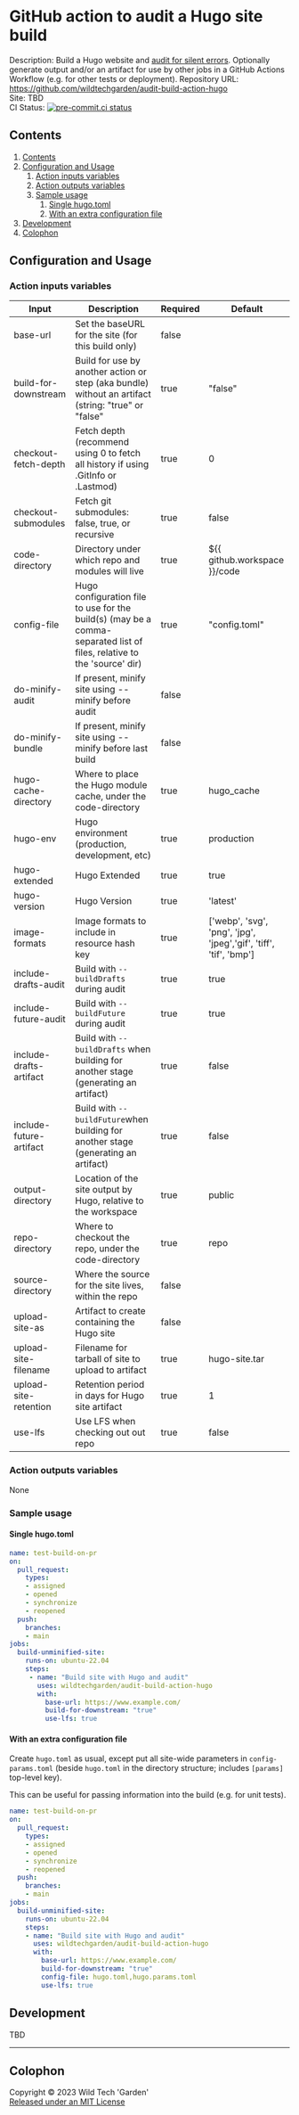 # GitHub action to audit a Hugo site build

Description: Build a Hugo website and [audit for silent
  errors](https://discourse.gohugo.io/t/audit-your-published-site-for-problems/35184/8).
  Optionally generate output and/or an artifact for use by other jobs in a
  GitHub Actions Workflow (e.g. for other tests or deployment).
Repository URL: <https://github.com/wildtechgarden/audit-build-action-hugo>\
Site: TBD\
CI Status: [![pre-commit.ci status](https://results.pre-commit.ci/badge/github/wildtechgarden/audit-build-action-hugo/main.svg)](https://results.pre-commit.ci/latest/github/wildtechgarden/audit-build-action-hugo/main)

## Contents

1. [Contents](#contents)
2. [Configuration and Usage](#configuration-and-usage)
   1. [Action inputs variables](#action-inputs-variables)
   2. [Action outputs variables](#action-outputs-variables)
   3. [Sample usage](#sample-usage)
      1. [Single hugo.toml](#single-hugotoml)
      2. [With an extra configuration file](#with-an-extra-configuration-file)
3. [Development](#development)
4. [Colophon](#colophon)

## Configuration and Usage

### Action inputs variables

| Input | Description | Required | Default |
|-------|-------------|-------|---------|
| base-url | Set the baseURL for the site (for this build only) | false | |
| build-for-downstream | Build for use by another action or step (aka bundle) without an artifact (string: "true" or "false" | true | "false" |
| checkout-fetch-depth | Fetch depth (recommend using 0 to fetch all history if using .GitInfo or .Lastmod) | true | 0 |
| checkout-submodules | Fetch git submodules: false, true, or recursive | true | false |
| code-directory | Directory under which repo and modules will live | true | ${{ github.workspace }}/code |
| config-file | Hugo configuration file to use for the build(s) (may be a comma-separated list of files, relative to the 'source' dir) | true | "config.toml" |
| do-minify-audit | If present, minify site using --minify before audit | false | |
| do-minify-bundle | If present, minify site using --minify before last build | false | |
| hugo-cache-directory | Where to place the Hugo module cache, under the code-directory | true | hugo_cache
| hugo-env | Hugo environment (production, development, etc) | true | production |
| hugo-extended | Hugo Extended | true | true |
| hugo-version | Hugo Version | true | 'latest' |
| image-formats | Image formats to include in resource hash key | true | ['webp', 'svg', 'png', 'jpg', 'jpeg','gif', 'tiff', 'tif', 'bmp'] |
| include-drafts-audit | Build with `--buildDrafts` during audit | true | true |
| include-future-audit | Build with `--buildFuture` during audit | true | true |
| include-drafts-artifact | Build with `--buildDrafts` when building for another stage (generating an artifact) | true | false |
| include-future-artifact | Build with `--buildFuture`when building for another stage (generating an artifact) | true | false |
| output-directory | Location of the site output by Hugo, relative to the workspace | true | public |
| repo-directory | Where to checkout the repo, under the code-directory | true | repo |
| source-directory | Where the source for the site lives, within the repo | false | |
| upload-site-as | Artifact to create containing the Hugo site | false | |
| upload-site-filename | Filename for tarball of site to upload to artifact | true | hugo-site.tar |
| upload-site-retention | Retention period in days for Hugo site artifact | true | 1 |
| use-lfs | Use LFS when checking out out repo | true | false |

### Action outputs variables

None

### Sample usage

#### Single hugo.toml

```yaml
name: test-build-on-pr
on:
  pull_request:
    types:
    - assigned
    - opened
    - synchronize
    - reopened
  push:
    branches:
    - main
jobs:
  build-unminified-site:
    runs-on: ubuntu-22.04
    steps:
     - name: "Build site with Hugo and audit"
       uses: wildtechgarden/audit-build-action-hugo
       with:
         base-url: https://www.example.com/
         build-for-downstream: "true"
         use-lfs: true
 ```

#### With an extra configuration file

Create `hugo.toml` as usual, except put all site-wide parameters in
`config-params.toml` (beside `hugo.toml` in the directory structure;
includes `[params]` top-level key).

This can be useful for passing information into the build (e.g. for unit
tests).

```yaml
name: test-build-on-pr
on:
  pull_request:
    types:
    - assigned
    - opened
    - synchronize
    - reopened
  push:
    branches:
    - main
jobs:
  build-unminified-site:
    runs-on: ubuntu-22.04
    steps:
    - name: "Build site with Hugo and audit"
      uses: wildtechgarden/audit-build-action-hugo
      with:
        base-url: https://www.example.com/
        build-for-downstream: "true"
        config-file: hugo.toml,hugo.params.toml
        use-lfs: true
```

## Development

TBD

-------

## Colophon

Copyright © 2023 Wild Tech 'Garden'  
[Released under an MIT License](LICENSE)
